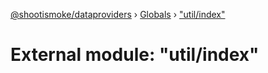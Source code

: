 [@shootismoke/dataproviders](../README.md) › [Globals](../globals.md) › ["util/index"](_util_index_.md)

# External module: "util/index"



